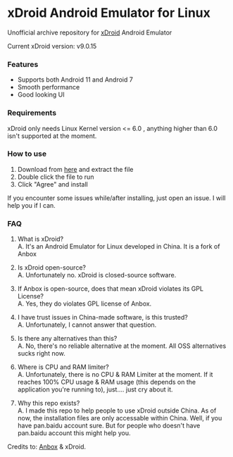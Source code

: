 # xDroid Android Emulator for Linux

Unofficial archive repository for [xDroid](https://www.linzhuotech.com/index.php/) Android Emulator

Current xDroid version: v9.0.15

### Features
- Supports both Android 11 and Android 7
- Smooth performance
- Good looking UI

### Requirements
xDroid only needs Linux Kernel version <= 6.0 , anything higher than 6.0 isn't supported at the moment.

### How to use
1. Download from [here](https://drive.google.com/file/d/1jFCOpbLAtzHJJv3AwHOC8OuxkyrvX9Sq/view?usp=share_link) and extract the file
2. Double click the file to run
3. Click "Agree" and install

If you encounter some issues while/after installing, just open an issue. I will help you if I can.

### FAQ
1. What is xDroid?<br>
A. It's an Android Emulator for Linux developed in China. It is a fork of Anbox

2. Is xDroid open-source?<br>
A. Unfortunately no. xDroid is closed-source software.

3. If Anbox is open-source, does that mean xDroid violates its GPL License?<br>
A. Yes, they do violates GPL license of Anbox.

4. I have trust issues in China-made software, is this trusted?<br>
A. Unfortunately, I cannot answer that question.

5. Is there any alternatives than this?<br>
A. No, there's no reliable alternative at the moment. All OSS alternatives sucks right now.

6. Where is CPU and RAM limiter?<br>
A. Unfortunately, there is no CPU & RAM Limiter at the moment. If it reaches 100% CPU usage & RAM usage (this depends on the application you're running to), just.... just cry about it.

7. Why this repo exists?<br>
A. I made this repo to help people to use xDroid outside China. As of now, the installation files are only accessable within China. Well, if you have pan.baidu account sure. But for people who doesn't have pan.baidu account this might help you.

Credits to: [Anbox](https://anbox.io/) & xDroid.